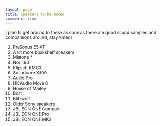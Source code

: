 ```yaml
---
layout: page
title: Speakers to be Added
comments: true
---
```


I plan to get around to these as soon as there are good sound samples and comparisons around, stay tuned!

1. PreSonus E5 XT
1. A lot more bookshelf speakers
1. Miatone *
1. Nox 160
1. Klipsch KMC3 
1. Soundcore X500
1. Audio Pro
1. HK Audio Move 8
1. House of Marley
1. Boat
1. Blitzwolf
1. [Older Sony speakers](https://www.sony.com/electronics/support/speakers-wireless-speakers/srs-xb31/articles/00247922)
1. JBL EON ONE Compact
1. JBL EON ONE Pro
1. JBL EON ONE MK2 
